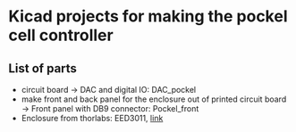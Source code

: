 # Kicad projects for making the pockel cell controller
## List of parts
* circuit board -> DAC and digital IO:  DAC_pockel
* make front and back panel for the enclosure out of printed circuit board -> Front panel with DB9 connector: Pockel_front
* Enclosure from thorlabs: EED3011,  [link](https://www.thorlabs.com/newgrouppage9.cfm?objectgroup_ID=8681)

